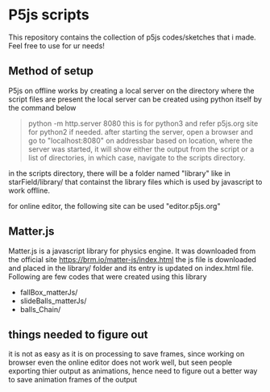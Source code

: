 # P5js scripts
This repository contains the collection of p5js codes/sketches that i made. Feel free to use for ur needs!

## Method of setup
P5js on offline works by creating a local server on the directory where the script files are present
the local server can be created using python itself by the command below
> python -m http.server 8080
this is for python3 and refer p5js.org site for python2 if needed.
after starting the server, open a browser and go to "localhost:8080" on addressbar
based on location, where the server was started, it will show either the output from the script
or a list of directories, in which case, navigate to the scripts directory.

in the scripts directory, there will be a folder named "library" like in starField/library/
that containst the library files which is used by javascript to work offline.

for online editor, the following site can be used "editor.p5js.org"

## Matter.js
Matter.js is a javascript library for physics engine. It was downloaded from the official
site https://brm.io/matter-js/index.html
the js file is downloaded and placed in the library/ folder and its entry is updated on
index.html file. Following are few codes that were created using this library
* fallBox_matterJs/
* slideBalls_matterJs/
* balls_Chain/

## things needed to figure out
it is not as easy as it is on processing to save frames, since working on browser
even the online editor does not work well, but seen people exporting thier output
as animations, hence need to figure out a better way to save animation frames of
the output
